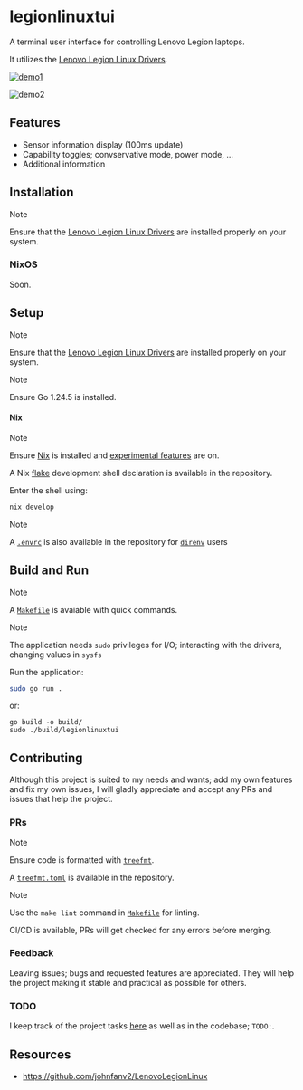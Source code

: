 # legionlinuxtui

A terminal user interface for controlling Lenovo Legion laptops.

It utilizes the [Lenovo Legion Linux Drivers](https://github.com/johnfanv2/LenovoLegionLinux).

[![demo1](https://asciinema.org/a/S2jHeMt6bLGDgOlsIMJwZH7PU.svg)](https://asciinema.org/a/S2jHeMt6bLGDgOlsIMJwZH7PU)

![demo2](./public/demo2.gif)

## Features

- Sensor information display (100ms update)
- Capability toggles; convservative mode, power mode, ...
- Additional information

## Installation

> [!NOTE]
>
> Ensure that the [Lenovo Legion Linux Drivers](https://github.com/johnfanv2/LenovoLegionLinux)
> are installed properly on your system.

### NixOS

Soon.

## Setup

> [!NOTE]
>
> Ensure that the [Lenovo Legion Linux Drivers](https://github.com/johnfanv2/LenovoLegionLinux)
> are installed properly on your system.

> [!NOTE]
>
> Ensure Go 1.24.5 is installed.

#### Nix

> [!NOTE]
>
> Ensure [Nix](https://nixos.org/) is installed and
> [experimental features](https://nixos.wiki/wiki/Flakes) are on.

A Nix [flake](./flake.nix) development shell declaration is available in the repository.

Enter the shell using:

```sh
nix develop
```

> [!NOTE]
>
> A [`.envrc`](./.envrc) is also available in the repository for
> [`direnv`](https://github.com/direnv/direnv) users

## Build and Run

> [!NOTE]
>
> A [`Makefile`](./Makefile) is avaiable with quick commands.

> [!NOTE]
>
> The application needs `sudo` privileges for I/O; interacting with the drivers,
> changing values in `sysfs`

Run the application:

```sh
sudo go run .
```

or:

```
go build -o build/
sudo ./build/legionlinuxtui
```

## Contributing

Although this project is suited to my needs and wants;
add my own features and fix my own issues,
I will gladly appreciate and accept any PRs and issues that help the project.

### PRs

> [!NOTE]
>
> Ensure code is formatted with [`treefmt`](https://github.com/numtide/treefmt).
>
> A [`treefmt.toml`](./treefmt.toml) is available in the repository.

> [!NOTE]
>
> Use the `make lint` command in [`Makefile`](./Makefile) for linting.

CI/CD is available, PRs will get checked for any errors before merging.

### Feedback

Leaving issues; bugs and requested features are appreciated.
They will help the project making it stable and practical as possible for others.

### TODO

I keep track of the project tasks [here](./TODO.md) as well as in the codebase; `TODO:`.

## Resources

- https://github.com/johnfanv2/LenovoLegionLinux
